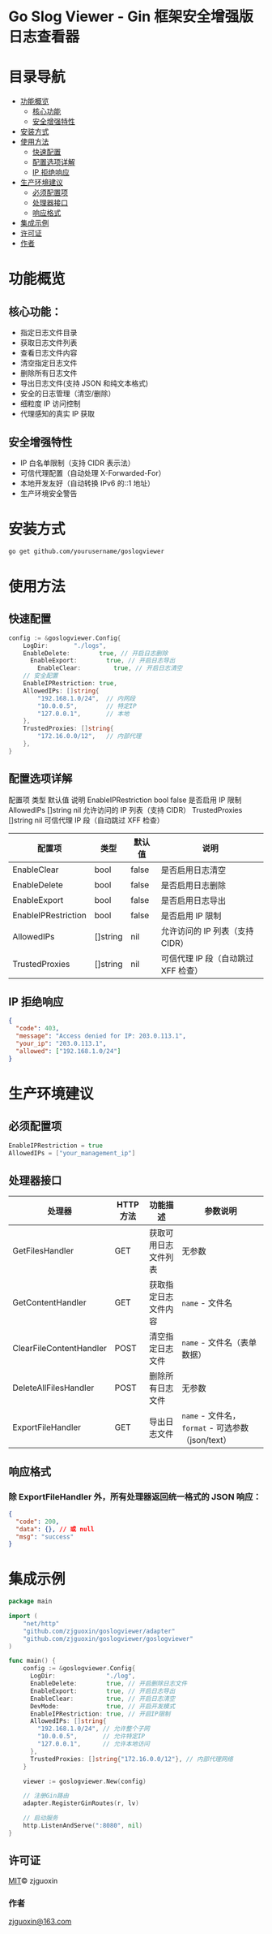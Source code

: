 # Go Slog Viewer - Gin 框架安全增强版日志查看器

# 目录导航

- [功能概览](#功能概览)
  - [核心功能](#核心功能)
  - [安全增强特性](#安全增强特性)
- [安装方式](#安装方式)
- [使用方法](#使用方法)
  - [快速配置](#快速配置)
  - [配置选项详解](#配置选项详解)
  - [IP 拒绝响应](#ip拒绝响应)
- [生产环境建议](#生产环境建议)
  - [必须配置项](#必须配置项)
  - [处理器接口](#处理器接口)
  - [响应格式](#响应格式)
- [集成示例](#集成示例)
- [许可证](#许可证)
- [作者](#作者)

# 功能概览

## 核心功能：

- 指定日志文件目录
- 获取日志文件列表
- 查看日志文件内容
- 清空指定日志文件
- 删除所有日志文件
- 导出日志文件(支持 JSON 和纯文本格式)
- 安全的日志管理（清空/删除）
- 细粒度 IP 访问控制
- 代理感知的真实 IP 获取

## 安全增强特性

- IP 白名单限制（支持 CIDR 表示法）
- 可信代理配置（自动处理 X-Forwarded-For）
- 本地开发友好（自动转换 IPv6 的::1 地址）
- 生产环境安全警告

# 安装方式

```bash
go get github.com/yourusername/goslogviewer
```

# 使用方法

## 快速配置

```go
config := &goslogviewer.Config{
    LogDir:       "./logs",
    EnableDelete:        true, // 开启日志删除
	  EnableExport:        true, // 开启日志导出
		EnableClear:         true, // 开启日志清空
    // 安全配置
    EnableIPRestriction: true,
    AllowedIPs: []string{
        "192.168.1.0/24",  // 内网段
        "10.0.0.5",        // 特定IP
        "127.0.0.1",       // 本地
    },
    TrustedProxies: []string{
        "172.16.0.0/12",   // 内部代理
    },
}
```

## 配置选项详解

配置项 类型 默认值 说明
EnableIPRestriction bool false 是否启用 IP 限制
AllowedIPs []string nil 允许访问的 IP 列表（支持 CIDR）
TrustedProxies []string nil 可信代理 IP 段（自动跳过 XFF 检查）

| 配置项              | 类型     | 默认值 | 说明                                |
| ------------------- | -------- | ------ | ----------------------------------- |
| EnableClear         | bool     | false  | 是否启用日志清空                    |
| EnableDelete        | bool     | false  | 是否启用日志删除                    |
| EnableExport        | bool     | false  | 是否启用日志导出                    |
| EnableIPRestriction | bool     | false  | 是否启用 IP 限制                    |
| AllowedIPs          | []string | nil    | 允许访问的 IP 列表（支持 CIDR）     |
| TrustedProxies      | []string | nil    | 可信代理 IP 段（自动跳过 XFF 检查） |

## <span id="ip拒绝响应">IP 拒绝响应</span>

```json
{
  "code": 403,
  "message": "Access denied for IP: 203.0.113.1",
  "your_ip": "203.0.113.1",
  "allowed": ["192.168.1.0/24"]
}
```

# 生产环境建议

## 必须配置项

```go
EnableIPRestriction = true
AllowedIPs = ["your_management_ip"]
```

## 处理器接口

| 处理器                  | HTTP 方法 | 功能描述             | 参数说明                                          |
| ----------------------- | --------- | -------------------- | ------------------------------------------------- |
| GetFilesHandler         | GET       | 获取可用日志文件列表 | 无参数                                            |
| GetContentHandler       | GET       | 获取指定日志文件内容 | `name` - 文件名                                   |
| ClearFileContentHandler | POST      | 清空指定日志文件     | `name` - 文件名（表单数据）                       |
| DeleteAllFilesHandler   | POST      | 删除所有日志文件     | 无参数                                            |
| ExportFileHandler       | GET       | 导出日志文件         | `name` - 文件名，`format` - 可选参数（json/text） |

## 响应格式

### 除 ExportFileHandler 外，所有处理器返回统一格式的 JSON 响应：

```json
{
  "code": 200,
  "data": {}, // 或 null
  "msg": "success"
}
```

# 集成示例

```go
package main

import (
	"net/http"
    "github.com/zjguoxin/goslogviewer/adapter"
	"github.com/zjguoxin/goslogviewer/goslogviewer"
)

func main() {
    config := &goslogviewer.Config{
      LogDir:              "./log",
      EnableDelete:        true, // 开启删除日志文件
      EnableExport:        true, // 开启日志导出
      EnableClear:         true, // 开启日志清空
      DevMode:             true, // 开启开发模式
      EnableIPRestriction: true, // 开启IP限制
      AllowedIPs: []string{
        "192.168.1.0/24", // 允许整个子网
        "10.0.0.5",       // 允许特定IP
        "127.0.0.1",      // 允许本地访问
      },
      TrustedProxies: []string{"172.16.0.0/12"}, // 内部代理网络
    }

	viewer := goslogviewer.New(config)

	// 注册Gin路由
	adapter.RegisterGinRoutes(r, lv)

	// 启动服务
	http.ListenAndServe(":8080", nil)
}
```

## 许可证

[MIT](https://github.com/zjguoxin/goslogviewer/blob/main/LICENSE)© zjguoxin

### 作者

[zjguoxin@163.com](https://github.com/zjguoxin)
